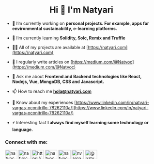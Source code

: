 <h1 align="center">Hi 👋 I'm Natyari</h1>



- 🔭 I’m currently working on **personal projects. For example, apps for environmental sustainability, e-learning platforms.**

- 🌱 I’m currently learning **Solidity, Solc, Remix and Truffle**

- 👨‍💻 All of my projects are available at [https://natyari.com](https://natyari.com)

- 📝 I regularly write articles on [https://medium.com/@Natvoc](https://medium.com/@Natvoc)

- 💬 Ask me about **Frontend and Backend technologies like React, Nodejs, Vue, MongoDB, CSS and Javascript.**

- 📫 How to reach me **hola@natyari.com**

- 📄 Know about my experiences [https://www.linkedin.com/in/natyari-vargas-oconitrillo-78262110a/](https://www.linkedin.com/in/natyari-vargas-oconitrillo-78262110a/)

- ⚡ Interesting fact **I always find myself learning some technology or language.**

<h3 align="left">Connect with me:</h3>
<p align="left">
<a href="https://codepen.io/natvoc" target="blank"><img align="center" src="https://raw.githubusercontent.com/rahuldkjain/github-profile-readme-generator/master/src/images/icons/Social/codepen.svg" alt="natvoc" height="30" width="40" /></a>
<a href="https://twitter.com/natvoc" target="blank"><img align="center" src="https://raw.githubusercontent.com/rahuldkjain/github-profile-readme-generator/master/src/images/icons/Social/twitter.svg" alt="natvoc" height="30" width="40" /></a>
<a href="https://linkedin.com/in/https://www.linkedin.com/in/natyari-vargas-oconitrillo-78262110a/" target="blank"><img align="center" src="https://raw.githubusercontent.com/rahuldkjain/github-profile-readme-generator/master/src/images/icons/Social/linked-in-alt.svg" alt="https://www.linkedin.com/in/natyari-vargas-oconitrillo-78262110a/" height="30" width="40" /></a>
<a href="https://instagram.com/natvoc" target="blank"><img align="center" src="https://raw.githubusercontent.com/rahuldkjain/github-profile-readme-generator/master/src/images/icons/Social/instagram.svg" alt="natvoc" height="30" width="40" /></a>
<a href="https://dribbble.com/natvoc" target="blank"><img align="center" src="https://raw.githubusercontent.com/rahuldkjain/github-profile-readme-generator/master/src/images/icons/Social/dribbble.svg" alt="natvoc" height="30" width="40" /></a>
<a href="https://www.behance.net/nvargas5781" target="blank"><img align="center" src="https://raw.githubusercontent.com/rahuldkjain/github-profile-readme-generator/master/src/images/icons/Social/behance.svg" alt="nvargas5781" height="30" width="40" /></a>
<a href="https://medium.com/@natvoc" target="blank"><img align="center" src="https://raw.githubusercontent.com/rahuldkjain/github-profile-readme-generator/master/src/images/icons/Social/medium.svg" alt="@natvoc" height="30" width="40" /></a>
</p>


